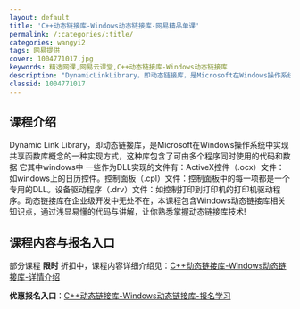 ```yaml
---
layout: default
title: 'C++动态链接库-Windows动态链接库-网易精品单课'
permalink: /:categories/:title/
categories: wangyi2
tags: 网易提供
cover: 1004771017.jpg
keywords: 精选网课,网易云课堂,C++动态链接库-Windows动态链接库
description: "DynamicLinkLibrary，即动态链接库，是Microsoft在Windows操作系统中实现共享函数库概念的一种实现方式，这种库包含了可由多个程序同时使用的代码和数据它其中wind"
classid: 1004771017
---
```


## 课程介绍

Dynamic Link Library，即动态链接库，是Microsoft在Windows操作系统中实现共享函数库概念的一种实现方式，这种库包含了可由多个程序同时使用的代码和数据 它其中windows中 一些作为DLL实现的文件有：ActiveX控件（.ocx）文件：如windows上的日历控件。控制面板（.cpl）文件：控制面板中的每一项都是一个专用的DLL。设备驱动程序（.drv）文件：如控制打印到打印机的打印机驱动程序。动态链接库在企业级开发中无处不在，本课程包含Windows动态链接库相关知识点，通过浅显易懂的代码与讲解，让你熟悉掌握动态链接库技术!

## 课程内容与报名入口

部分课程 **限时** 折扣中，课程内容详细介绍见：[C++动态链接库-Windows动态链接库-详情介绍](https://study.163.com/course/introduction/1004771017.htm?share=1&shareId=1025206652&utm_campaign=share&utm_medium=iphoneShare&utm_source=&utm_u=1025206652)

**优惠报名入口**：[C++动态链接库-Windows动态链接库-报名学习](https://study.163.com/course/introduction/1004771017.htm?share=1&shareId=1025206652&utm_campaign=share&utm_medium=iphoneShare&utm_source=&utm_u=1025206652)

